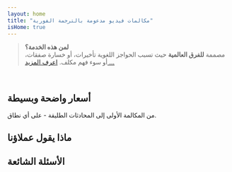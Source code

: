 ```yaml
---
layout: home
title: "مكالمات فيديو مدعومة بالترجمة الفورية"
isHome: true
---
```


<!-- text="مكالمات فيديو مدعومة بالترجمة الصوتية الفورية" -->
<!-- title="اجتماعات فيديو مع **ترجمة** فورية" -->

<HeroSection
  title="اجتمع بـ **أي** لغة"
  text="تحدث بلغتك الأم. واستمع إلى الجميع - كما لو كانوا يتحدثون بها أيضاً.">

  <AuthButton text="اسمع الفرق" buttonClass="brand"/>
</HeroSection>

> **لمن هذه الخدمة؟**  
> مصممة **للفرق العالمية** حيث تسبب الحواجز اللغوية تأخيرات، أو خسارة صفقات، أو سوء فهم مكلف. [اعرف المزيد ...](./product/overview/markets)

<br>

<span id="1"></span>
<FeatureBlock :card="{
  title: 'الترجمة ≠ الفهم. إليك ما هو قادم.',
  details: 'مهما كانت اللغة، **يتم سماع صوتك وفهمه** كما لو كنتم تتشاركون نفس اللغة.',
    items: [
      '⚡︎ بشكل طبيعي، [في الوقت الفعلي](./product/overview/how-it-works)، وبدون ترجمات نصية أو تأخير.',
      '✧ ترجمة فورية مدعومة بالذكاء الاصطناعي تلتقط النبرة والقصد والمصطلحات الخاصة بالصناعة.',
    ],
  link: './product/overview/what-is-intermind',
  src: {
    light: '/1l.png',
    dark: '/1d.png',
  },
  inversion: false
}" />

<span id="2"></span>
<FeatureBlock :card="{
    title: 'العقل داخل اجتماعاتك',
    details: 'يحول InterMind كل مكالمة متعددة اللغات إلى معرفة واضحة وقابلة للبحث.',
    items: [
      '🔍 **اسأل أي شيء** — يجد الذكاء الاصطناعي الإجابات **عبر اجتماعاتك**.',
      '✧ يستخرج تلقائياً المهام والمسؤولين والمواعيد النهائية.',
      '✧ يلخص النقاط الرئيسية بأي لغة — فورياً.',
    ],
    link: './product/overview/how-it-works#🧩-deep-memory-deep-understanding',
    src: {
      light: '/2l.png',
      dark: '/2d.png',
    },
    inversion: true
  }" />

<span id="3"></span>
<FeatureBlock :card="{
    title: 'مصمم للاجتماعات الاحترافية — وليس مجرد محادثات',
    details: 'InterMind هو **منصة اجتماعات فيديو احترافية**، وليس مجرد إضافة أو ملحق بسيط.',
    items: [
      '✧ دقة 1080p، إلغاء الضوضاء الذكي، الجدولة، الإشراف، مشاركة الشاشة، التسجيل، الترجمة النصية، دردشة المشاركين وتكامل التقويم — كل شيء مدمج وجاهز للاستخدام.',
    ],
    link: './product/overview/how-it-works',
    src: {
      light: '/3.png',
      dark: '/3.png',
    },
    inversion: false
  }" />

<span id="4"></span>
<FeatureBlock
  :card="{
    title: 'الخصوصية حيث تهم',
    details:
      'تم تصميم InterMind للمحادثات الحساسة — حيث تكون الخصوصية والتحكم في غاية الأهمية.',
    items: [
      '⚡︎ [مناطق الخصوصية](./product/overview/privacy-architecture) — الاتحاد الأوروبي، الولايات المتحدة، جنوب شرق آسيا',
      '✧ **صفر تدريب للبيانات**. لا وصول لأطراف ثالثة.'
    ],
    link: './product/overview/privacy-architecture',
    src: {
      light: '/4.png',
      dark: '/4.png',
    },
    inversion: true
  }"
/>

<span id="Pricing"></span>

## أسعار واضحة وبسيطة

من المكالمة الأولى إلى المحادثات الطليقة - على أي نطاق.

<PricingPlans :plans="[
  {
    title: '**الأساسية** مستخدم واحد',
    price: '**مجاناً**',
    details: 'لا تحتاج بطاقة ائتمان',
    items: [
      '**25** اجتماع',
      '**100** مشارك في اجتماعات الفيديو [💬](#3)',
      '**30** جيجابايت تخزين مشترك لكل مستخدم',
      'البحث في جميع اجتماعاتك [💬](#2)',
      'الترجمة الفورية [💬](#1)',
    ],
  },
  {
    title: '**احترافية** 1-99 مستخدم',
    price: '**20 دولار** /شهر/مستخدم، فوترة سنوية',
    details: 'أو 25 دولار فوترة شهرية',
    items: [
      'اجتماعات **غير محدودة**',
      '**150** مشارك في اجتماعات الفيديو [💬](#3)',
      '**2** تيرابايت تخزين مشترك لكل مستخدم',
      'البحث في جميع اجتماعاتك [💬](#2)',
      'الترجمة الفورية [💬](#1)',
    ],
  },
  {
    title: '**للأعمال** 100+ مستخدم',
    price: '**سعر مخصص**',
    details: 'مصممة للخصوصية',
    items: [
      'اجتماعات **غير محدودة**',
      '**500** مشارك في اجتماعات الفيديو [💬](#3)',
      '**5** تيرابايت تخزين مشترك لكل مستخدم',
      'البحث في جميع اجتماعاتك [💬](#2)',
      'الترجمة الفورية [💬](#1)',
      '**مناطق الخصوصية** [💬](#4)',
    ],
  }
]">
<AuthButton text="جرب مجاناً" buttonClass="alt"/>
<AuthButton text="اشترِ الآن" buttonClass="brand"/>
<ContactFormModalNav buttonText="تحدث مع فريقنا" buttonClass="alt"/>
</PricingPlans>

<span id="Testimonials"></span>

## ماذا يقول عملاؤنا

<AutoScrollTestimonials testimonialsUrl="/testimonials.json"/>

<span id="FAQ"></span>

## الأسئلة الشائعة

<AccordionGroup :items="
[
  {
    q: 'ما هو المستخدم المرخص وما هو المشارك؟',
    a: 'المستخدم المرخص* لديه ترخيص اجتماعات مجاني أو مدفوع ويمكنه جدولة الاجتماعات ضمن حدود خطته. *المشاركون* هم المدعوون — **لا يحتاجون إلى حساب أو ترخيص** للانضمام ويمكنهم الاتصال من أي جهاز **مجاناً**.'
  },
  {
    q: 'كم شخص يمكنه استخدام ترخيص InterMind واحد؟',
    a: 'يمكن لكل *مستخدم مرخص* استضافة **اجتماعات غير محدودة**. إذا احتاج عدة أعضاء في الفريق إلى استضافة اجتماعات في نفس الوقت، فسيحتاج كل منهم إلى ترخيص خاص به.'
  },
  {
    q: 'ما هي المدة القصوى للاجتماع؟',
    a: 'يمكن أن تستمر الاجتماعات حتى **24 ساعة** في جميع الخطط.'
  },
  {
    q: 'هل هناك حد لعدد الاجتماعات التي يمكنني استضافتها؟',
    a: 'تتضمن خطة *Free Basic* **25 اجتماعاً مجانياً**. توفر خطط *Pro* و *Business* اجتماعات غير محدودة مع مزيد من المشاركين والتحكم.'
  },
  {
    q: 'كيف يضمن InterMind خصوصية وأمن البيانات؟',
    a: 'InterMind **خاص بالتصميم**. تتم معالجة وتخزين جميع البيانات داخل **منطقة الخصوصية** المختارة — _الاتحاد الأوروبي_، _الولايات المتحدة_، أو _آسيا_. نحن نمتثل لـ [**GDPR**](https://gdpr.eu)، [**CCPA**](https://oag.ca.gov/privacy/ccpa)، وقانون حماية البيانات الشخصية الإماراتي، و**لا نستخدم محتواك أبداً** للتدريب أو الوصول من طرف ثالث. يتوفر **تحكم متقدم في منطقة الخصوصية** في خطة **Business**.'
  },
  {
    q: 'هل يمكنني تجربة InterMind قبل شراء خطة؟',
    a: 'بالتأكيد. تمنحك خطة *Free Basic* وصولاً كاملاً إلى الميزات الأساسية مع **25 اجتماعاً مجانياً** — بما في ذلك **الترجمة الفورية** و**البحث في الاجتماعات**. لا تحتاج إلى بطاقة ائتمان. يمكنك الترقية في أي وقت.'
  },
  {
    q: 'ماذا لو احتجت إلى مساعدة أو دعم؟',
    a: 'الدعم متاح عبر **مركز المساعدة**، **البريد الإلكتروني**، و**الدردشة المباشرة**. يحصل مستخدمو *Business* على **دعم ذي أولوية** مع جهة اتصال مخصصة.'
  },
  {
    q: 'كيف يمكنني إدارة اشتراكي (الترقية، التخفيض، أو الإلغاء)؟',
    a: 'يمكنك تغيير خطتك في أي وقت من خلال **إعدادات حسابك**. التغييرات تسري **فوراً**. بالنسبة للإلغاءات، *الخطط الشهرية* تُلغى في نهاية دورة الفوترة. *الخطط السنوية* يمكن إلغاؤها مقابل **استرداد نسبي**.'
  },
  {
    q: 'ما هي اللغات التي يدعمها InterMind للترجمة الفورية؟',
    a: 'ندعم **أكثر من 100 لغة** مع الترجمة الفورية. القائمة تنمو باستمرار — تحقق من موقعنا للحصول على التحديثات.'
  },
  {
    q: 'هل يمكنني استخدام InterMind للندوات عبر الإنترنت أو الفعاليات الكبيرة؟',
    a: 'نعم. خطط *Pro* و *Business* مثالية **للاجتماعات والندوات الكبيرة** — مع دعم يصل إلى **500 مشارك** في خطة *Business*.'
  }
]
"/>